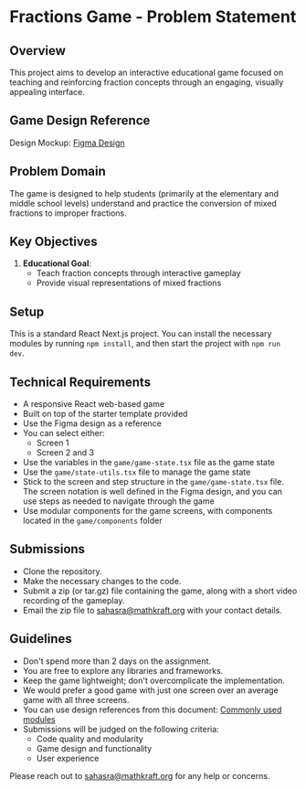 # Fractions Game - Problem Statement

## Overview
This project aims to develop an interactive educational game focused on teaching and reinforcing fraction concepts through an engaging, visually appealing interface.

## Game Design Reference
Design Mockup: [Figma Design](https://www.figma.com/design/MNBVvPXRRDYXtI8jk9ogzA/Untitled?node-id=0-1&t=wyhaXPzmBdf7RM2n-1)

## Problem Domain
The game is designed to help students (primarily at the elementary and middle school levels) understand and practice the conversion of mixed fractions to improper fractions.

## Key Objectives
1. **Educational Goal**: 
   - Teach fraction concepts through interactive gameplay
   - Provide visual representations of mixed fractions

## Setup
This is a standard React Next.js project. You can install the necessary modules by running `npm install`, and then start the project with `npm run dev`.

## Technical Requirements
- A responsive React web-based game
- Built on top of the starter template provided
- Use the Figma design as a reference
- You can select either:
  - Screen 1
  - Screen 2 and 3 
- Use the variables in the `game/game-state.tsx` file as the game state
- Use the `game/state-utils.tsx` file to manage the game state
- Stick to the screen and step structure in the `game/game-state.tsx` file. The screen notation is well defined in the Figma design, and you can use steps as needed to navigate through the game
- Use modular components for the game screens, with components located in the `game/components` folder

## Submissions
- Clone the repository.
- Make the necessary changes to the code.
- Submit a zip (or tar.gz) file containing the game, along with a short video recording of the gameplay.
- Email the zip file to [sahasra@mathkraft.org](mailto:sahasra@mathkraft.org) with your contact details.

## Guidelines
- Don't spend more than 2 days on the assignment.
- You are free to explore any libraries and frameworks.
- Keep the game lightweight; don't overcomplicate the implementation.
- We would prefer a good game with just one screen over an average game with all three screens.
- You can use design references from this document: [Commonly used modules](https://drive.google.com/file/d/1cHely2VYA7HXrjVtYUagfB_XY-70G01k/view?usp=sharing)
- Submissions will be judged on the following criteria:
  - Code quality and modularity
  - Game design and functionality
  - User experience

Please reach out to [sahasra@mathkraft.org](mailto:sahasra@mathkraft.org) for any help or concerns.
